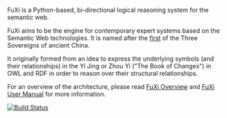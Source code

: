 FuXi is a Python-based, bi-directional logical reasoning system for the semantic web.

FuXi aims to be the engine for contemporary expert systems based on the Semantic Web technologies.
It is named after the [first](http://en.wikipedia.org/wiki/Fu_Hsi) of the Three Sovereigns of ancient China.

It originally formed from an idea to express the underlying symbols (and their relationships) in the Yi Jing or Zhou Yi ("The Book of Changes") in OWL and RDF in order to reason over their structural relationships.

For an overview of the architecture, please read [FuXi Overview](https://github.com/gjhiggins/FuXi/blob/master/docs/Overview.rst) and [FuXi User Manual](https://github.com/gjhiggins/FuXi/blob/master/docs/FuXiUserManual.rst) for more information.

[![Build Status](https://travis-ci.org/RDFLib/FuXi.svg?branch=master)](https://travis-ci.org/RDFLib/FuXi)
